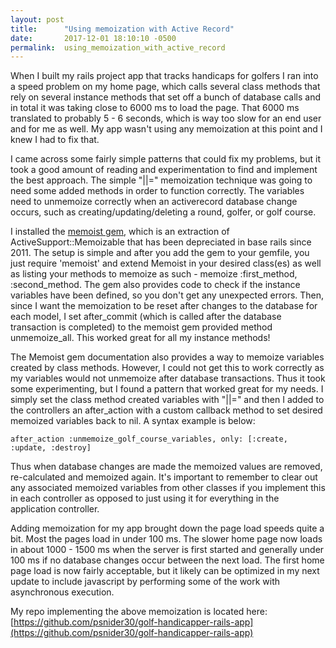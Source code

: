 ```yaml
---
layout: post
title:      "Using memoization with Active Record"
date:       2017-12-01 18:10:10 -0500
permalink:  using_memoization_with_active_record
---
```



When I built my rails project app that tracks handicaps for golfers I ran into a speed problem on my home page, which calls several class methods that rely on several instance methods that set off a bunch of database calls and in total it was taking close to 6000 ms to load the page. That 6000 ms translated to probably 5 - 6 seconds, which is way too slow for an end user and for me as well. My app wasn't using any memoization at this point and I knew I had to fix that.

I came across some fairly simple patterns that could fix my problems, but it took a good amount of reading and experimentation to find and implement the best approach. The simple "||=" memoization technique was going to need some added methods in order to function correctly. The variables need to unmemoize correctly when an activerecord database change occurs, such as creating/updating/deleting a round, golfer, or golf course. 

I installed the [memoist gem](https://github.com/matthewrudy/memoist), which is an extraction of ActiveSupport::Memoizable that has been depreciated in base rails since 2011. The setup is simple and after you add the gem to your gemfile, you just require 'memoist' and extend Memoist in your desired class(es) as well as listing your methods to memoize as such - memoize :first_method, :second_method. The gem also provides code to check if the instance variables have been defined, so you don't get any unexpected errors. Then, since I want the memoization to be reset after changes to the database for each model, I set after_commit (which is called after the database transaction is completed) to the memoist gem provided method unmemoize_all. This worked great for all my instance methods!

The Memoist gem documentation also provides a way to memoize variables created by class methods. However, I could not get this to work correctly as my variables would not unmemoize after database transactions. Thus it took some experimenting, but I found a pattern that worked great for my needs. I simply set the class method created variables with "||=" and then I added to the controllers an after_action with a custom callback method to set desired memoized variables back to nil. A syntax example is below:


```
after_action :unmemoize_golf_course_variables, only: [:create, :update, :destroy] 
```

Thus when database changes are made the memoized values are removed, re-calculated and memoized again. It's important to remember to clear out any associated memoized variables from other classes if you implement this in each controller as opposed to just using it for everything in the application controller.

Adding memoization for my app brought down the page load speeds quite a bit. Most the pages load in under 100 ms. The slower home page now loads in about 1000 - 1500 ms when the server is first started and generally under 100 ms if no database changes occur between the next load. The first home page load is now fairly acceptable, but it likely can be optimized in my next update to include javascript by performing some of the work with asynchronous execution.

My repo implementing the above memoization is located here: [https://github.com/psnider30/golf-handicapper-rails-app](https://github.com/psnider30/golf-handicapper-rails-app)
